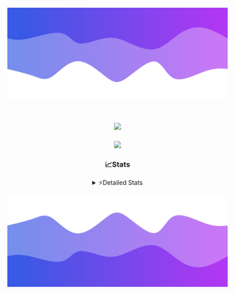 ![Header](./header.png)
<div align="center">

<h1 align="center">
  <a href="https://git.io/typing-svg">
    <img src="https://readme-typing-svg.herokuapp.com/?lines=Hello,+There!+%F0%9F%91%8B;This+is+chicho.;Owner+on+Ocean;&center=true&size=25">
  </a>
</h1>
  
<p align="center">
  <img src="https://lanyard.cnrad.dev/api/852683595378196480" />
</p>

### 📈Stats
<details>
    <summary> ⚡Detailed Stats</summary>
    <br/>

<!--START_SECTION:waka-->
![Code Time](http://img.shields.io/badge/Code%20Time-960%20hrs%2050%20mins-blue)

![Profile Views](http://img.shields.io/badge/Profile%20Views-0-blue)

**🐱 My GitHub Data** 

> 📦 187.7 kB Used in GitHub's Storage 
 > 
> 🏆 0 Contributions in the Year 2025
 > 
> 🚫 Not Opted to Hire
 > 
> 📜 15 Public Repositories 
 > 
> 🔑 11 Private Repositories 
 > 
**I'm a Night 🦉** 

```text
🌞 Morning                25 commits          █░░░░░░░░░░░░░░░░░░░░░░░░   05.45 % 
🌆 Daytime                72 commits          ████░░░░░░░░░░░░░░░░░░░░░   15.69 % 
🌃 Evening                184 commits         ██████████░░░░░░░░░░░░░░░   40.09 % 
🌙 Night                  178 commits         ██████████░░░░░░░░░░░░░░░   38.78 % 
```
📅 **I'm Most Productive on Tuesday** 

```text
Monday                   27 commits          █░░░░░░░░░░░░░░░░░░░░░░░░   05.88 % 
Tuesday                  114 commits         ██████░░░░░░░░░░░░░░░░░░░   24.84 % 
Wednesday                83 commits          █████░░░░░░░░░░░░░░░░░░░░   18.08 % 
Thursday                 72 commits          ████░░░░░░░░░░░░░░░░░░░░░   15.69 % 
Friday                   74 commits          ████░░░░░░░░░░░░░░░░░░░░░   16.12 % 
Saturday                 43 commits          ██░░░░░░░░░░░░░░░░░░░░░░░   09.37 % 
Sunday                   46 commits          ███░░░░░░░░░░░░░░░░░░░░░░   10.02 % 
```


📊 **This Week I Spent My Time On** 

```text
🕑︎ Time Zone: America/Argentina/Buenos_Aires

💬 Programming Languages: 
TypeScript               36 hrs 20 mins      ███████████████████████░░   91.69 % 
JSON                     1 hr 46 mins        █░░░░░░░░░░░░░░░░░░░░░░░░   04.48 % 
Python                   29 mins             ░░░░░░░░░░░░░░░░░░░░░░░░░   01.26 % 
Other                    28 mins             ░░░░░░░░░░░░░░░░░░░░░░░░░   01.19 % 
JavaScript               16 mins             ░░░░░░░░░░░░░░░░░░░░░░░░░   00.69 % 

🔥 Editors: 
Cursor                   39 hrs 38 mins      █████████████████████████   100.00 % 

🐱‍💻 Projects: 
ocean-backend            32 hrs 23 mins      ████████████████████░░░░░   81.74 % 
ocean                    6 hrs 42 mins       ████░░░░░░░░░░░░░░░░░░░░░   16.90 % 
Unknown Project          28 mins             ░░░░░░░░░░░░░░░░░░░░░░░░░   01.19 % 
asdada                   3 mins              ░░░░░░░░░░░░░░░░░░░░░░░░░   00.17 % 

💻 Operating System: 
Windows                  39 hrs 38 mins      █████████████████████████   100.00 % 
```

**I Mostly Code in JavaScript** 

```text
JavaScript               8 repos             ██████░░░░░░░░░░░░░░░░░░░   25.00 % 
HTML                     7 repos             █████░░░░░░░░░░░░░░░░░░░░   21.88 % 
Astro                    2 repos             ██░░░░░░░░░░░░░░░░░░░░░░░   06.25 % 
TypeScript               2 repos             ██░░░░░░░░░░░░░░░░░░░░░░░   06.25 % 
SCSS                     1 repo              █░░░░░░░░░░░░░░░░░░░░░░░░   03.12 % 
```




 Last Updated on 16/01/2025 21:14:02 UTC
<!--END_SECTION:waka-->
</details>

![Footer](./footer.png)
